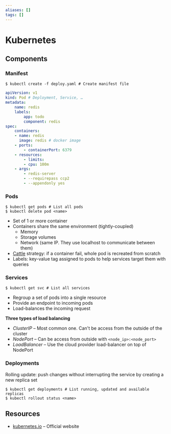 ```yaml
---
aliases: []
tags: []
---
```


# Kubernetes

## Components

### Manifest

```shell
$ kubectl create -f deploy.yaml # Create manifest file
```

```yaml
apiVersion: v1
kind: Pod # Deployment, Service, …
metadata:
	name: redis
	labels:		
		app: todo
		component: redis
spec:
	containers:
	- name: redis
	  image: redis # docker image
	- ports:
		- containerPort: 6379
	- resources:
		- limits:
		- cpu: 100m
	- args:
		- redis-server
		- --requirepass ccp2
		- --appendonly yes
```

### Pods

```shell
$ kubectl get pods # List all pods
$ kubectl delete pod <name>
```

- Set of 1 or more container
- Containers share the same environment (tightly-coupled)
	- Memory
	- Storage volumes
	- Network (same IP. They use localhost to communicate between them)
- [Cattle](../../engineering/devops/glossary/pet-vs.-cattle.md#cattle) strategy: if a container fail, whole pod is recreated from scratch
- Labels: key-value tag assigned to pods to help services target them with queries

### Services

```shell
$ kubectl get svc # List all services
```

- Regroup a set of pods into a single resource
- Provide an endpoint to incoming pods
- Load-balances the incoming request

**Three types of load balancing**
- *ClusterIP* – Most common one. Can't be access from the outside of the cluster
- *NodePort* – Can be access from outside with `<node_ip>:<node_port>`
- *LoadBalancer* – Use the cloud provider load-balancer on top of NodePort

### Deployments

Rolling update: push changes without interrupting the service by creating a new replica set

```shell
$ kubectl get deployments # List running, updated and available replicas
$ kubectl rollout status <name>
```

## Resources

- [kubernetes.io](https://kubernetes.io/) – Official website